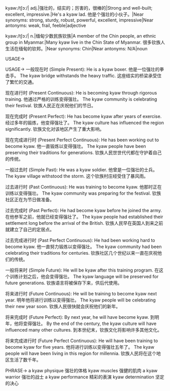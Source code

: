 kyaw:/tʃɔː/| adj.|强壮的，结实的；厉害的，很棒的|Strong and well-built; excellent, impressive.|He's a kyaw lad. 他是个强壮的小伙子。|Near synonyms: strong, sturdy, robust, powerful, excellent, impressive|Near antonyms: weak, frail, feeble|adjective

kyaw:/tʃɔː/| n.|缅甸少数民族钦族|A member of the Chin people, an ethnic group in Myanmar.|Many kyaw live in the Chin State of Myanmar. 很多钦族人生活在缅甸的钦邦。|Near synonyms: Chin|Near antonyms: N/A|noun


USAGE->

USAGE->
一般现在时 (Simple Present):
He is a kyaw boxer. 他是一位强壮的拳击手。
The kyaw bridge withstands the heavy traffic.  这座结实的桥梁承受住了繁忙的交通。


现在进行时 (Present Continuous):
He is becoming kyaw through rigorous training. 他通过严格的训练变得强壮。
The kyaw community is celebrating their festival. 钦族人民正在庆祝他们的节日。


现在完成时 (Present Perfect):
He has become kyaw after years of exercise.  经过多年的锻炼，他变得强壮了。
The kyaw culture has influenced the region significantly. 钦族文化对该地区产生了重大影响。


现在完成进行时 (Present Perfect Continuous):
He has been working out to become kyaw. 他一直锻炼以变得强壮。
The kyaw people have been preserving their traditions for generations. 钦族人民世世代代都在守护着自己的传统。


一般过去时 (Simple Past):
He was a kyaw soldier. 他曾是一位强壮的士兵。
The kyaw village withstood the storm.  这个钦族村庄经受住了暴风雨。


过去进行时 (Past Continuous):
He was training to become kyaw. 他那时正在训练以变得强壮。
The kyaw community was preparing for the festival. 钦族社区正在为节日做准备。


过去完成时 (Past Perfect):
He had become kyaw before he joined the army.  在他参军之前，他就已经变得强壮了。
The kyaw people had established their settlement long before the arrival of the British. 钦族人民早在英国人到来之前就建立了自己的定居点。


过去完成进行时 (Past Perfect Continuous):
He had been working hard to become kyaw.  他一直努力锻炼以变得强壮。
The kyaw community had been celebrating their traditions for centuries. 钦族社区几个世纪以来一直在庆祝他们的传统。


一般将来时 (Simple Future):
He will be kyaw after this training program.  在这个训练计划之后，他会变得强壮。
The kyaw language will be preserved for future generations.  钦族语言将被保存下来，供后代使用。


将来进行时 (Future Continuous):
He will be training to become kyaw next year.  明年他将进行训练以变得强壮。
The kyaw people will be celebrating their new year soon. 钦族人民很快就会庆祝他们的新年。


将来完成时 (Future Perfect):
By next year, he will have become kyaw.  到明年，他将变得强壮。
By the end of the century, the kyaw culture will have influenced many other cultures. 到本世纪末，钦族文化将影响许多其他文化。


将来完成进行时 (Future Perfect Continuous):
He will have been training to become kyaw for five years. 他将进行训练以变得强壮五年了。
The kyaw people will have been living in this region for millennia. 钦族人民将在这个地区生活了数千年。



PHRASE->
a kyaw physique 强壮的体格
kyaw muscles  强健的肌肉
a kyaw warrior  强壮的战士
a kyaw performance  精彩的表演
kyaw determination 坚定的决心
